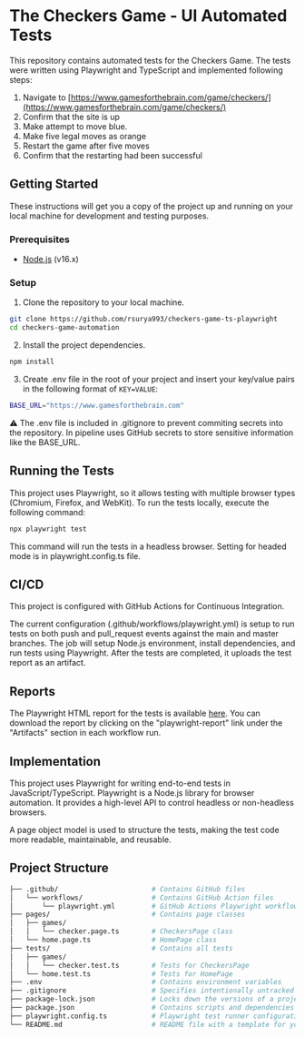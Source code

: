 # The Checkers Game - UI Automated Tests

This repository contains automated tests for the Checkers Game. The tests were written using Playwright and TypeScript and implemented following steps:

1. Navigate to [https://www.gamesforthebrain.com/game/checkers/](https://www.gamesforthebrain.com/game/checkers/)
2. Confirm that the site is up
3. Make attempt to move blue.
4. Make five legal moves as orange
5. Restart the game after five moves
6. Confirm that the restarting had been successful

## Getting Started

These instructions will get you a copy of the project up and running on your local machine for development and testing purposes.

### Prerequisites

- [Node.js](https://nodejs.org/en/download/) (v16.x)

### Setup

1. Clone the repository to your local machine.

```bash
git clone https://github.com/rsurya993/checkers-game-ts-playwright
cd checkers-game-automation
```

2. Install the project dependencies.

```bash
npm install
```

3. Create .env file in the root of your project and insert your key/value pairs in the following format of `KEY=VALUE`:

```bash
BASE_URL="https://www.gamesforthebrain.com"
```

⚠️ The .env file is included in .gitignore to prevent commiting secrets into the repository.
In pipeline uses GitHub secrets to store sensitive information like the BASE_URL.

## Running the Tests

This project uses Playwright, so it allows testing with multiple browser types (Chromium, Firefox, and WebKit).
To run the tests locally, execute the following command:

```bash
npx playwright test
```

This command will run the tests in a headless browser. Setting for headed mode is in playwright.config.ts file.

## CI/CD

This project is configured with GitHub Actions for Continuous Integration.

The current configuration (.github/workflows/playwright.yml) is setup to run tests on both push and pull_request events against the main and master branches. The job will setup Node.js environment, install dependencies, and run tests using Playwright. After the tests are completed, it uploads the test report as an artifact.

## Reports

The Playwright HTML report for the tests is available [here](https://github.com/antonrosh/checkers-game-ts-playwright/actions/workflows/playwright.yml). You can download the report by clicking on the "playwright-report" link under the "Artifacts" section in each workflow run.

## Implementation

This project uses Playwright for writing end-to-end tests in JavaScript/TypeScript. Playwright is a Node.js library for browser automation. It provides a high-level API to control headless or non-headless browsers.

A page object model is used to structure the tests, making the test code more readable, maintainable, and reusable.

## Project Structure

```bash
├── .github/                       # Contains GitHub files
│   └── workflows/                 # Contains GitHub Action files
│       └── playwright.yml         # GitHub Actions Playwright workflow
├── pages/                         # Contains page classes
│   ├── games/
│   │   └── checker.page.ts        # CheckersPage class
│   └── home.page.ts               # HomePage class
├── tests/                         # Contains all tests
│   ├── games/
│   │   └── checker.test.ts        # Tests for CheckersPage
│   └── home.test.ts               # Tests for HomePage
├── .env                           # Contains environment variables
├── .gitignore                     # Specifies intentionally untracked files to ignore
├── package-lock.json              # Locks down the versions of a project's dependencies
├── package.json                   # Contains scripts and dependencies of the project
├── playwright.config.ts           # Playwright test runner configuration file
└── README.md                      # README file with a template for your project
```